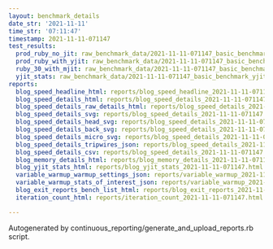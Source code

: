 ```yaml
---
layout: benchmark_details
date_str: '2021-11-11'
time_str: '07:11:47'
timestamp: 2021-11-11-071147
test_results:
  prod_ruby_no_jit: raw_benchmark_data/2021-11-11-071147_basic_benchmark_prod_ruby_no_jit.json
  prod_ruby_with_yjit: raw_benchmark_data/2021-11-11-071147_basic_benchmark_prod_ruby_with_yjit.json
  ruby_30_with_mjit: raw_benchmark_data/2021-11-11-071147_basic_benchmark_ruby_30_with_mjit.json
  yjit_stats: raw_benchmark_data/2021-11-11-071147_basic_benchmark_yjit_stats.json
reports:
  blog_speed_headline_html: reports/blog_speed_headline_2021-11-11-071147.html
  blog_speed_details_html: reports/blog_speed_details_2021-11-11-071147.html
  blog_speed_details_raw_details_html: reports/blog_speed_details_2021-11-11-071147.raw_details.html
  blog_speed_details_svg: reports/blog_speed_details_2021-11-11-071147.svg
  blog_speed_details_head_svg: reports/blog_speed_details_2021-11-11-071147.head.svg
  blog_speed_details_back_svg: reports/blog_speed_details_2021-11-11-071147.back.svg
  blog_speed_details_micro_svg: reports/blog_speed_details_2021-11-11-071147.micro.svg
  blog_speed_details_tripwires_json: reports/blog_speed_details_2021-11-11-071147.tripwires.json
  blog_speed_details_csv: reports/blog_speed_details_2021-11-11-071147.csv
  blog_memory_details_html: reports/blog_memory_details_2021-11-11-071147.html
  blog_yjit_stats_html: reports/blog_yjit_stats_2021-11-11-071147.html
  variable_warmup_warmup_settings_json: reports/variable_warmup_2021-11-11-071147.warmup_settings.json
  variable_warmup_stats_of_interest_json: reports/variable_warmup_2021-11-11-071147.stats_of_interest.json
  blog_exit_reports_bench_list_html: reports/blog_exit_reports_2021-11-11-071147.bench_list.html
  iteration_count_html: reports/iteration_count_2021-11-11-071147.html

---
```

Autogenerated by continuous_reporting/generate_and_upload_reports.rb script.
